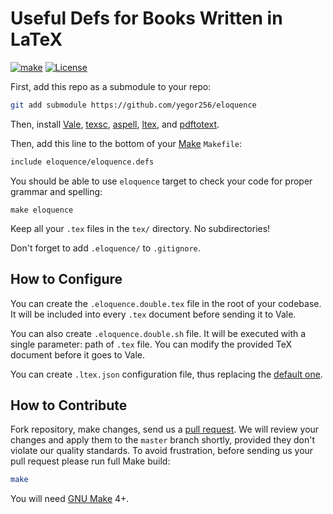 # Useful Defs for Books Written in LaTeX

[![make](https://github.com/yegor256/eloquence/actions/workflows/make.yml/badge.svg)](https://github.com/yegor256/eloquence/actions/workflows/make.yml)
[![License](https://img.shields.io/badge/license-MIT-green.svg)](https://github.com/yegor256/eloquence/blob/master/LICENSE.txt)

First, add this repo as a submodule to your repo:

```bash
git add submodule https://github.com/yegor256/eloquence
```

Then, install [Vale], [texsc], [aspell], [ltex], and [pdftotext].

Then, add this line to the bottom of your [Make] `Makefile`:

```bash
include eloquence/eloquence.defs
```

You should be able to use `eloquence` target to check your code for proper
  grammar and spelling:

```text
make eloquence
```

Keep all your `.tex` files in the `tex/` directory.
No subdirectories!

Don't forget to add `.eloquence/` to `.gitignore`.

## How to Configure

You can create the `.eloquence.double.tex` file in the root of your codebase.
It will be included into every `.tex` document before sending it to Vale.

You can also create `.eloquence.double.sh` file.
It will be executed with a single parameter: path of `.tex` file.
You can modify the provided TeX document before it goes to Vale.

You can create `.ltex.json` configuration file,
thus replacing the [default one](ltex.json).

## How to Contribute

Fork repository, make changes, send us a
[pull request](https://www.yegor256.com/2014/04/15/github-guidelines.html).
We will review your changes and apply them to the `master` branch shortly,
provided they don't violate our quality standards. To avoid frustration,
before sending us your pull request please run full Make build:

```bash
make
```

You will need [GNU Make][Make] 4+.

[Make]: https://www.gnu.org/software/make/
[Vale]: https://vale.sh/
[texsc]: https://github.com/yegor256/texsc
[pdftotext]: https://pypi.org/project/pdftotext/
[aspell]: http://aspell.net/
[ltex]: https://valentjn.github.io/ltex/ltex-ls/installation.html
